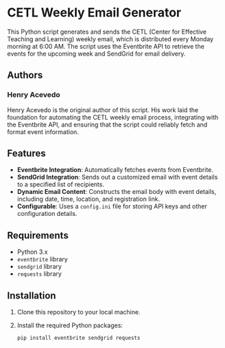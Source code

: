 # CETL Weekly Email Generator

This Python script generates and sends the CETL (Center for Effective Teaching and Learning) weekly email, which is distributed every Monday morning at 6:00 AM. The script uses the Eventbrite API to retrieve the events for the upcoming week and SendGrid for email delivery.

## Authors

### Henry Acevedo
Henry Acevedo is the original author of this script. His work laid the foundation for automating the CETL weekly email process, integrating with the Eventbrite API, and ensuring that the script could reliably fetch and format event information. 


## Features

- **Eventbrite Integration**: Automatically fetches events from Eventbrite.
- **SendGrid Integration**: Sends out a customized email with event details to a specified list of recipients.
- **Dynamic Email Content**: Constructs the email body with event details, including date, time, location, and registration link.
- **Configurable**: Uses a `config.ini` file for storing API keys and other configuration details.

## Requirements

- Python 3.x
- `eventbrite` library
- `sendgrid` library
- `requests` library

## Installation

1. Clone this repository to your local machine.
2. Install the required Python packages:

   ```bash
   pip install eventbrite sendgrid requests
